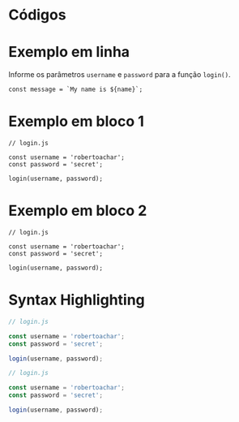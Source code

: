 # Códigos

# Exemplo em linha

Informe os parâmetros `username` e `password` para a função `login()`.

``const message = `My name is ${name}`;``

# Exemplo em bloco 1

    // login.js

    const username = 'robertoachar';
    const password = 'secret';

    login(username, password);

# Exemplo em bloco 2

```
// login.js

const username = 'robertoachar';
const password = 'secret';

login(username, password);
```

# Syntax Highlighting

```javascript
// login.js

const username = 'robertoachar';
const password = 'secret';

login(username, password);
```

```js
// login.js

const username = 'robertoachar';
const password = 'secret';

login(username, password);
```